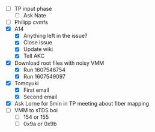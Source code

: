 - [ ] TP input phase
  - [ ] Ask Nate
- [ ] Philipp cvmfs
- [x] A14
  - [x] Anything left in the issue?
  - [x] Close issue
  - [x] Update wiki
  - [x] Tell AKC
- [x] Download root files with noisy VMM
  - [x] Run 1607546754
  - [x] Run 1607549097
- [x] Tomoyuki
  - [x] First email
  - [x] Second email
- [x] Ask Lorne for 5min in TP meeting about fiber mapping
- [ ] VMM to sTDS boi
  - [ ] 154 or 155
  - [ ] 0x9a or 0x9b
